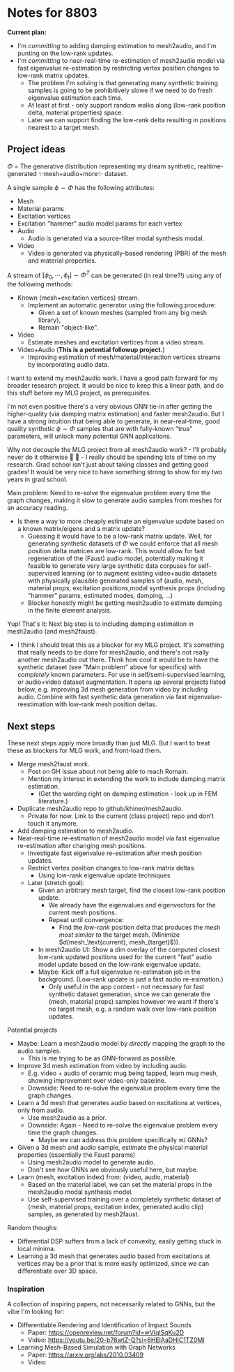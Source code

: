 # Notes for 8803

**Current plan:**
- I'm _committing_ to adding damping estimation to mesh2audio, and I'm punting on the low-rank updates.
- I'm _committing_ to near-real-time re-estimation of mesh2audio model via fast eigenvalue re-estimation by restricting vertex position changes to low-rank matrix updates.
    - The problem I'm solving is that generating many synthetic training samples is going to be prohibitively slowe if we need to do fresh eigenvalue estimation each time.
    - At least at first - only support random walks along (low-rank position delta, material properties) space.
    - Later we can support finding the low-rank delta resulting in positions nearest to a target mesh.

## Project ideas

$\Phi$ = The generative distribution representing my dream synthetic, realtime-generated ✨mesh+audio+more✨ dataset.

A single sample $\phi \sim \Phi$ has the following attributes:
- Mesh
- Material params
- Excitation vertices
- Excitation "hammer" audio model params for each vertex
- Audio
    - Audio is generated via a source-filter modal synthesis modal.
- Video
    - Video is generated via physically-based rendering (PBR) of the mesh and material properties.

A stream of $[\phi_0, \cdots, \phi_t] \sim \Phi^{T}$ can be generated (in real time?!) using any of the following methods:
- Known (mesh+excitation vertices) stream.
    - Implement an automatic generator using the following procedure:
      - Given a set of known meshes (sampled from any big mesh library), 
      - Remain "object-like".
- Video
    - Estimate meshes and excitation vertices from a video stream.
- Video+Audio (**This is a potential followup project.**)
    - Improving estimation of mesh/material/interaction vertices streams by incorporating audio data.


I want to extend my mesh2audio work.
I have a good path forward for my broader research project.
It would be nice to keep this a linear path, and do this stuff before my MLG project, as prerequisites.

I'm not even positive there's a very obvious GNN tie-in after getting the higher-quality (via damping matrix estimation) and faster mesh2audio.
But I have a strong intuition that being able to generate, in near-real-time, good quality synthetic $\phi \sim \Phi$ samples that are with fully-known "true" parameters, will unlock many potential GNN applications.

Why not decouple the MLG project from all mesh2audio work?
    - I'll probably never do it otherwise 🤷 😬
    - I really should be spending lots of time on my research.
      Grad school isn't just about taking classes and getting good grades!
      It would be very nice to have something strong to show for my two years in grad school.

Main problem: Need to re-solve the eigenvalue problem every time the graph changes, making it slow to generate audio samples from meshes for an accuracy reading.
  - Is there a way to more cheaply estimate an eigenvalue update based on a known matrix/eigens and a matrix update?
    - Guessing it would have to be a low-rank matrix update.
      Well, for generating synthetic datasets of $\Phi$ we could enforce that all mesh position delta matrices are low-rank.
      This would allow for fast regeneration of the (Faust) audio model, potentially making it feasible to generate very large synthetic data corpuses for self-supervised learning (or to augment existing video+audio datasets with physically plausible generated samples of (audio, mesh, material props, excitation positions,modal synthesis props (including "hammer" params, estimated modes, damping, ...)
    - Blocker honestly might be getting mesh2audio to estimate damping in the finite element analysis.


Yup! That's it: Next big step is to including damping estimation in mesh2audio (and mesh2faust).
  - I think I should treat this as a blocker for my MLG project.
    It's something that really needs to be done for mesh2audio, and there's not really another mesh2audio out there.
    Think how cool it would be to have the synthetic dataset (see "Main problem" above for specifics) with _completely_ known parameters.
    For use in self/semi-supervised learning, or audio+video dataset augmentation.
    It opens up several projects listed below, e.g. improving 3d mesh generation from video by including audio.
    Combine with fast synthetic data generation via fast eigenvalue-reestimation with low-rank mesh position deltas.

## Next steps

These next steps apply more broadly than just MLG.
But I want to treat these as blockers for MLG work, and front-load them.

- Merge mesh2faust work.
    - Post on GH issue about not being able to reach Romain.
    - Mention my interest in extending the work to include damping matrix estimation.
        - (Get the wording right on damping estimation - look up in FEM literature.)
- Duplicate mesh2audio repo to github/khiner/mesh2audio.
    - Private for now. Link to the current (class project) repo and don't touch it anymore.
- Add damping estimation to mesh2audio.
- Near-real-time re-estimation of mesh2audio model via fast eigenvalue re-estimation after changing mesh positions.
    - Investigate fast eigenvalue re-estimation after mesh position updates.
    - Restrict vertex position changes to low-rank matrix deltas.
        - Using low-rank eigenvalue update techniques
    - Later (stretch goal):
        - Given an arbitrary mesh target, find the closest low-rank position update.
            - We already have the eigenvalues and eigenvectors for the current mesh positions.
            - Repeat until convergence:
                - Find the _low-rank_ position delta that produces the mesh _most similar to_ the target mesh. (Minimize $d(mesh_\text{current}, mesh_\{target}$)).
        - In mesh2audio UI: Show a dim overlay of the computed closest low-rank updated positions used for the current "fast" audio model update based on the low-rank eigenvalue update.
        - Maybe: Kick off a full eigenvalue re-estimation job in the background. (Low-rank update is just a fast audio re-esimation.)
            - Only useful in the app context - not necessary for fast synthetic dataset generation, since we can generate the (mesh, material props) samples however we want if there's no target mesh, e.g. a random walk over low-rank position updates.

Potential projects
- Maybe: Learn a mesh2audio model by _directly_ mapping the graph to the audio samples.
  - This is me trying to be as GNN-forward as possible.
- Improve 3d mesh estimation from video by including audio.
  - E.g. video + audio of ceramic mug being tapped, learn mug mesh, showing improvement over video-only baseline.
  - Downside: Need to re-solve the eigenvalue problem every time the graph changes.
- Learn a 3d mesh that generates audio based on excitations at vertices, only from audio.
  - Use mesh2audio as a prior.
  - Downside: Again - Need to re-solve the eigenvalue problem every time the graph changes.
    - Maybe we can address this problem specifically w/ GNNs?
- Given a 3d mesh and audio sample, estimate the physical material properties (essentially the Faust params)
  - Using mesh2audio model to generate audio.
  - Don't see how GNNs are obviously useful here, but maybe.
- Learn (mesh, excitation index) from: (video, audio, material)
  - Based on the material label, we can set the material props in the mesh2audio modal synthesis model.
  - Use self-supervised training over a completely synthetic dataset of (mesh, material props, excitation index, generated audio clip) samples, as generated by mesh2faust.

Random thoughs:
- Differential DSP suffers from a lack of convexity, easily getting stuck in local minima.
- Learning a 3d mesh that generates audio based from excitations at vertices may be a prior that is more easily optimized, since we can differentiate over 3D space.


### Inspiration

A collection of inspiring papers, not necessarily related to GNNs, but the vibe I'm looking for:
- Differentiable Rendering and Identification of Impact Sounds
  - Paper: https://openreview.net/forum?id=wVIqlSqKu2D
  - Video: https://youtu.be/20-b76wtZ-Q?si=6HElAaDHiC1TZ0MI
- Learning Mesh-Based Simulation with Graph Networks
  - Paper: https://arxiv.org/abs/2010.03409
  - Video: 